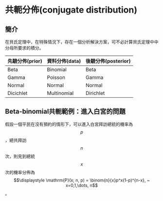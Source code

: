 # 共軛分佈(conjugate distribution)

## 簡介

在貝氏定理中，在特殊情況下，存在一個分析解決方案，可不必計算貝氏定理中中分母所要求的積分。

| 先驗分佈(prior) | 資料分佈(data)  | 後驗分佈(posterior) |
| ----------- | ----------- | --------------- |
| Beta        | Binomial    | Beta            |
| Gamma       | Poisson     | Gamma           |
| Normal      | Normal      | Normal          |
| Dicichlet   | Multinomial | Dirichlet       |

## &#x20;Beta-binomial共軛範例：進入白宮的問題

假設一個平民在沒有預約的情形下，可以進入白宮拜訪總統的機率為$$p$$，總共拜訪$$n$$次，則見到總統$$x$$次的機率分佈為$$\displaystyle \mathrm{P}(x; n, p) = \binom{n}{x}p^x(1-p)^{n-x}, ~ x=0,1,\dots, n$$。

